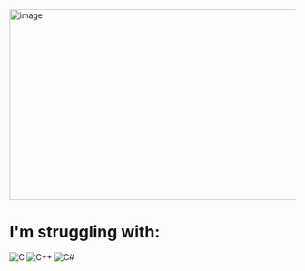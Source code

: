 <img width="742" height="337" alt="image" src="https://github.com/user-attachments/assets/8f10fe5d-b947-4c16-ade0-79ec934df13a" />

# I'm struggling with:
![C](https://img.shields.io/badge/Language-C-555555?style=for-the-badge&logo=c&logoColor=white)
![C++](https://img.shields.io/badge/Language-C++-00599C?style=for-the-badge&logo=c%2B%2B&logoColor=white)
![C#](https://img.shields.io/badge/Language-C%23-239120?style=for-the-badge&logo=c-sharp&logoColor=white)

